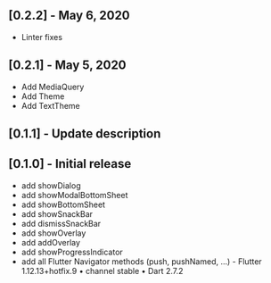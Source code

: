 ## [0.2.2] - May 6, 2020
* Linter fixes

## [0.2.1] - May 5, 2020
* Add MediaQuery
* Add Theme
* Add TextTheme

## [0.1.1] - Update description

## [0.1.0] - Initial release

* add showDialog
* add showModalBottomSheet
* add showBottomSheet
* add showSnackBar
* add dismissSnackBar
* add showOverlay
* add addOverlay
* add showProgressIndicator
* add all Flutter Navigator methods (push, pushNamed, ...) - Flutter 1.12.13+hotfix.9 • channel stable • Dart 2.7.2